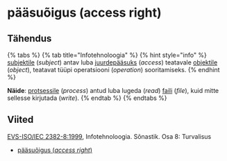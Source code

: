 # pääsuõigus \(access right\)

## Tähendus

{% tabs %}
{% tab title="Infotehnoloogia" %}
{% hint style="info" %}
[subjektile](subjekt-subject.md) \(_subject_\) antav luba [juurdepääsuks](juurde-paeaesema-to-access.md) \(_access_\) teatavale [objektile](objekt-object.md) \(_object_\), teatavat tüüpi operatsiooni \(_operation_\) sooritamiseks.
{% endhint %}

**Näide**: [protsessile](protsess-process.md) \(_process_\) antud luba lugeda \(_read_\) [faili](fail-file.md) \(_file_\), kuid mitte sellesse kirjutada \(_write_\).
{% endtab %}
{% endtabs %}

## Viited

[EVS-ISO/IEC 2382-8:1999](https://www.evs.ee/et/evs-iso-iec-2382-8-1999), Infotehnoloogia. Sõnastik. Osa 8: Turvalisus

* [pääsuõigus \(_access right_\)](https://www.eki.ee/dict/its/index.cgi?Q=access+rights&F=M&C06=et&C01=1&C10=1)

